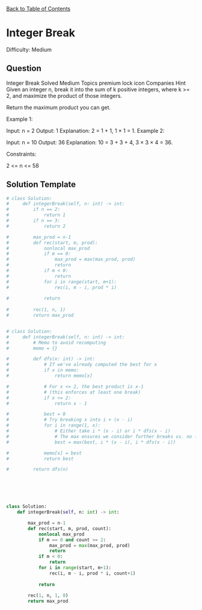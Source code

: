 [Back to Table of Contents](../README.md)

# Integer Break
Difficulty: Medium

## Question
Integer Break
Solved
Medium
Topics
premium lock icon
Companies
Hint
Given an integer n, break it into the sum of k positive integers, where k >= 2, and maximize the product of those integers.

Return the maximum product you can get.

 

Example 1:

Input: n = 2
Output: 1
Explanation: 2 = 1 + 1, 1 × 1 = 1.
Example 2:

Input: n = 10
Output: 36
Explanation: 10 = 3 + 3 + 4, 3 × 3 × 4 = 36.
 

Constraints:

2 <= n <= 58

## Solution Template
```python
# class Solution:
#     def integerBreak(self, n: int) -> int:
#         if n == 2:
#             return 1
#         if n == 3:
#             return 2

#         max_prod = n-1
#         def rec(start, m, prod):
#             nonlocal max_prod
#             if m == 0:
#                 max_prod = max(max_prod, prod)
#                 return
#             if m < 0:
#                 return
#             for i in range(start, m+1):
#                 rec(i, m - i, prod * i)
            
#             return
        
#         rec(1, n, 1)
#         return max_prod


# class Solution:
#     def integerBreak(self, n: int) -> int:
#         # Memo to avoid recomputing
#         memo = {}

#         def dfs(x: int) -> int:
#             # If we've already computed the best for x
#             if x in memo:
#                 return memo[x]

#             # For x <= 2, the best product is x-1 
#             # (this enforces at least one break)
#             if x <= 2:
#                 return x - 1

#             best = 0
#             # Try breaking x into i + (x - i)
#             for i in range(1, x):
#                 # Either take i * (x - i) or i * dfs(x - i)
#                 # The max ensures we consider further breaks vs. no further breaks
#                 best = max(best, i * (x - i), i * dfs(x - i))

#             memo[x] = best
#             return best

#         return dfs(n)






class Solution:
    def integerBreak(self, n: int) -> int:

        max_prod = n-1
        def rec(start, m, prod, count):
            nonlocal max_prod
            if m == 0 and count >= 2:
                max_prod = max(max_prod, prod)
                return
            if m < 0:
                return
            for i in range(start, m+1):
                rec(i, m - i, prod * i, count+1)
            
            return
        
        rec(1, n, 1, 0)
        return max_prod
```
